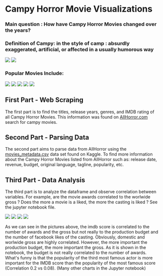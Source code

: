 # Campy Horror Movie Visualizations 
### Main question : How have Campy Horror Movies changed over the years?
### Definition of Campy: in the style of camp : absurdly exaggerated, artificial, or affected in a usually humorous way

![](https://github.com/chluczywek/true-philosopher/blob/master/Images/small.gif)
![](https://github.com/chluczywek/true-philosopher/blob/master/Images/option.gif)

### Popular Movies Include:
![](https://github.com/chluczywek/true-philosopher/blob/master/Images/evil_dead_1_poster_01%20(4).jpg)
![](https://github.com/chluczywek/true-philosopher/blob/master/Images/evil_dead_2%20(3).jpg) 
![](https://github.com/chluczywek/true-philosopher/blob/master/Images/51t2-nBruYL._SY450_.jpg)
![](https://github.com/chluczywek/true-philosopher/blob/master/Images/dead_alive.jpg)
![](https://github.com/chluczywek/true-philosopher/blob/master/Images/killer_clown.jpg)
## First Part - Web Scraping
The first part is to find the titles, release years, genres, and IMDB rating of all Campy Horror Movies. This information was found on [AllHorror.com](https://www.allhorror.com/subgenre/campy?order=release_date&order_dir=asc) search for campy movies. 
## Second Part - Parsing Data
The second part aims to parse data from AllHorror using the [movies_metadata.csv](https://www.kaggle.com/rounakbanik/the-movies-dataset#movies_metadata.csv) data set found on Kaggle. To find more information about the Campy Horror Movies listed from AllHorror such as: release date, revenue, budget, original language, tagline, popularity, etc.   
## Third Part - Data Analysis
The third part is to analyze the dataframe and observe correlation between variables. For example, are the movie awards correlated to the worlwide gross ? Does the more a movie is a liked, the more the casting is liked ? See the jupyter notebook file.

![](https://github.com/chluczywek/true-philosopher/blob/master/Images/peace.png)
![](https://github.com/chluczywek/true-philosopher/blob/master/Images/most%20common.png)
![](https://github.com/chluczywek/true-philosopher/blob/master/Images/broke.png)
![](https://github.com/chluczywek/true-philosopher/blob/master/Images/blue.png)





As we can see in the pictures above, the imdb score is correlated to the number of awards and the gross but not really to the production budget and the number of facebook likes of the casting.
Obviously, domestic and worlwide gross are highly correlated. However, the more important the production budget, the more important the gross.
As it is shown in the notebook, the budget is not really correlated to the number of awards.
What's funny is that the popularity of the third most famous actor is more important for the IMDB score than the popularity of the most famous score (Correlation 0.2 vs 0.08).
(Many other charts in the Jupyter notebook)
